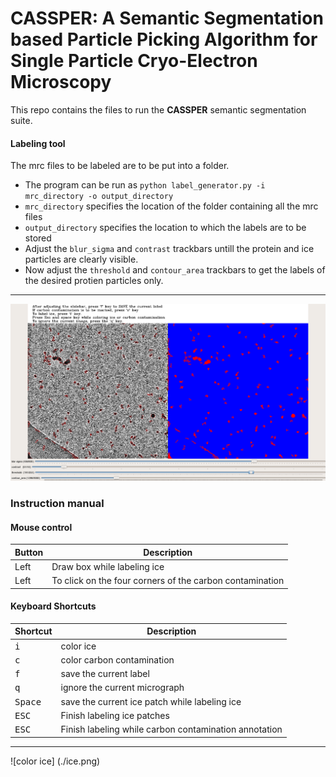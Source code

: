 # CASSPER: A Semantic Segmentation based Particle Picking Algorithm for Single Particle Cryo-Electron Microscopy

This repo contains the files to run the **CASSPER** semantic segmentation suite. 

#### Labeling tool

 The mrc files to be labeled are to be put into a folder.
* The program can be run as `python label_generator.py -i mrc_directory -o output_directory`
* `mrc_directory` specifies the location of the folder containing all the mrc files
* `output_directory` specifies the location to which the labels are to be stored
* Adjust the `blur_sigma` and `contrast` trackbars untill the protein and ice particles are clearly visible.
* Now adjust the `threshold` and `contour_area` trackbars to get the labels of the desired protien particles only.
----
![label generator](./image.png)
### Instruction manual

#### Mouse control

Button | Description | 
--- | --- |
Left | Draw box while labeling ice
Left | To click on the four corners of the carbon contamination

#### Keyboard Shortcuts

Shortcut | Description | 
--- | --- |
<kbd>i</kbd> | color ice |
<kbd>c</kbd> | color carbon contamination |
<kbd>f</kbd> | save the current label |
<kbd>q</kbd> | ignore the current micrograph |
<kbd>Space</kbd> | save the current ice patch while labeling ice |
<kbd>ESC</kbd> | Finish labeling ice patches |
<kbd>ESC</kbd> | Finish labeling while carbon contamination annotation |
----
![color ice] (./ice.png)
